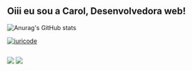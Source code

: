 ## Oiii eu sou a Carol, Desenvolvedora web!

![Anurag's GitHub stats](https://github-readme-stats.vercel.app/api?username=Caroldgt&show_icons=true&theme=radical)

[![iuricode](https://github-readme-stats.vercel.app/api/top-langs/?username=Caroldgt&hide=html&layout=compact&theme=radical)](https://github.com/anuraghazra/github-readme-stats)
  
  ##
 
<div> 
  <a href = "caroldaga2@gmail.com"><img src="https://img.shields.io/badge/-Gmail-%23333?style=for-the-badge&logo=gmail&logoColor=white" target="_blank"></a>
  <a href="" target="_blank"><img src="https://img.shields.io/badge/-LinkedIn-%230077B5?style=for-the-badge&logo=linkedin&logoColor=white" target="_blank"></a> 
  
</div>
